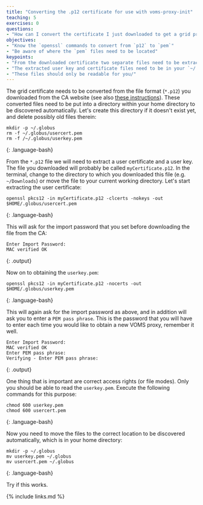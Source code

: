 ```yaml
---
title: "Converting the .p12 certificate for use with voms-proxy-init"
teaching: 5
exercises: 0
questions:
- "How can I convert the certificate I just downloaded to get a grid proxy?"
objectives:
- "Know the `openssl` commands to convert from `p12` to `pem`"
- "Be aware of where the `pem` files need to be located"
keypoints:
- "From the downloaded certificate two separate files need to be extracted."
- "The extracted user key and certificate files need to be in your `~/.globus` directory."
- "These files should only be readable for you/"
---
```

The grid certificate needs to be converted from the file format (`*.p12`) you downloaded from the CA website (see also [these instructions][CA_VOMS]). These converted files need to be put into a directory within your home directory to be discovered automatically. Let's create this directory if it doesn't exist yet, and delete possibly old files therein:

~~~
mkdir -p ~/.globus
rm -f ~/.globus/usercert.pem
rm -f /~/.globus/userkey.pem
~~~
{: .language-bash}

From the `*.p12` file we will need to extract a user certificate and a user key. The file you downloaded will probably be called `myCertificate.p12`. In the terminal, change to the directory to which you downloaded this file (e.g. `~/Downloads`) or move the file to your current working directory. Let's start extracting the user certificate:

~~~
openssl pkcs12 -in myCertificate.p12 -clcerts -nokeys -out $HOME/.globus/usercert.pem
~~~
{: .language-bash}

This will ask for the import password that you set before downloading the file from the CA:

~~~
Enter Import Password:
MAC verified OK
~~~
{: .output}

Now on to obtaining the `userkey.pem`:

~~~
openssl pkcs12 -in myCertificate.p12 -nocerts -out $HOME/.globus/userkey.pem
~~~
{: .language-bash}

This will again ask for the import password as above, and in addition will ask you to enter a `PEM pass phrase`. This is the password that you will have to enter each time you would like to obtain a new VOMS proxy, remember it well.

~~~
Enter Import Password:
MAC verified OK
Enter PEM pass phrase:
Verifying - Enter PEM pass phrase:
~~~
{: .output}

One thing that is important are correct access rights (or file modes). Only you should be able to read the `userkey.pem`. Execute the following commands for this purpose:

~~~
chmod 600 userkey.pem
chmod 600 usercert.pem
~~~
{: .language-bash}

Now you need to move the files to the correct location to be discovered automatically, which is in your home directory:

~~~
mkdir -p ~/.globus
mv userkey.pem ~/.globus
mv usercert.pem ~/.globus
~~~
{: .language-bash}

Try if this works.

{% include links.md %}

[CA_VOMS]: https://ca.cern.ch/ca/Help/?kbid=024010